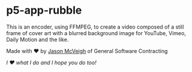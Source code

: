 # p5-app-rubble
This is an encoder, using FFMPEG, to create a video composed of a still frame of cover art with a blurred background image for YouTube, Vimeo, Daily Motion and the like.

Made with ♥ by [Jason McVeigh](mailto:jmcveigh@outlook.com) of General Software Contracting

_I ♥ what I do and I hope you do too!_
